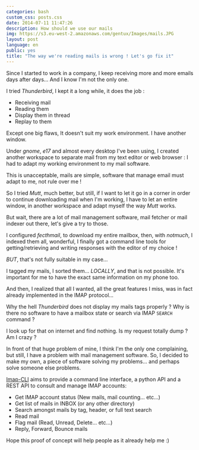 ```yaml
---
categories: bash
custom_css: posts.css
date: 2014-07-11 11:47:26
description: How should we use our mails
img: https://s3.eu-west-2.amazonaws.com/gentux/Images/mails.JPG
layout: post
language: en
public: yes
title: "The way we're reading mails is wrong ! Let's go fix it"
---
```



Since I started to work in a company, I keep receiving more and more emails days after days… And I know I'm not the only
one.

I tried *Thunderbird*, I kept it a long while, it does the job :

* Receiving mail
* Reading them
* Display them in thread
* Replay to them

Except one big flaws, It doesn't suit my work environment. I have another window.

Under *gnome*, *e17* and almost every desktop I've been using, I created another workspace to separate mail from my text
editor or web browser : I had to adapt my working environment to my mail software.

This is unacceptable, mails are simple, software that manage email must adapt to me, not rule over me !


So I tried *Mutt*, much better, but still, if I want to let it go in a corner in order to continue downloading mail when
I'm working, I have to let an entire window, in another workspace and adapt myself the way *Mutt* works.


But wait, there are a lot of mail management software, mail fetcher or mail indexer out there, let's give a try to
those.

I configured *fecthmail*, to download my entire mailbox, then, with *notmuch*, I indexed them all, wonderful, I finally
got a command line tools for getting/retrieving and writing responses with the editor of my choice !

*BUT*, that's not fully suitable in my case…

I tagged my mails, I sorted them… *LOCALLY*, and that is not possible. It's important for me to have the exact same
information on my phone too.


And then, I realized that all I wanted, all the great features I miss, was in fact already implemented in the IMAP
protocol…

Why the hell *Thunderbird* does not display my mails tags properly ? Why is there no software to have a mailbox state
or search via IMAP `SEARCH` command ?

I look up for that on internet and find nothing. Is my request totally dump ? Am I crazy ?


In front of that huge problem of mine, I think I'm the only one complaining, but still, I have a problem with mail
management software. So, I decided to make my own, a piece of software solving my problems… and perhaps solve someone
else problems.


[Imap-CLI](https://github.com/gentux/imap-cli) aims to provide a command line interface, a python API and a REST API to
consult and manage IMAP accounts:

* Get IMAP account status (New mails, mail counting… etc…)
* Get list of mails in INBOX (or any other directory)
* Search amongst mails by tag, header, or full text search
* Read mail
* Flag mail (Read, Unread, Delete… etc…)
* Reply, Forward, Bounce mails

Hope this proof of concept will help people as it already help me :)
